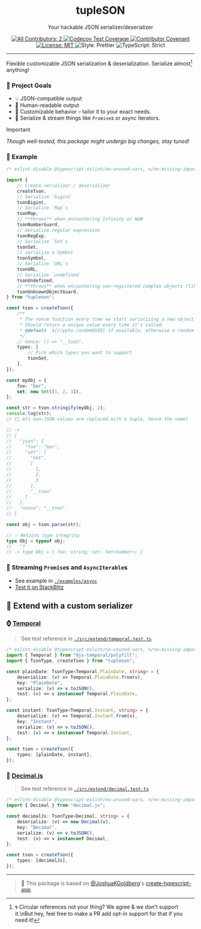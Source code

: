<h1 align="center">tupleSON</h1>

<p align="center">Your hackable JSON serializer/deserializer</p>

<p align="center">
	<a href="#contributors" target="_blank">
<!-- prettier-ignore-start -->
<!-- ALL-CONTRIBUTORS-BADGE:START - Do not remove or modify this section -->
<img alt="All Contributors: 2" src="https://img.shields.io/badge/all_contributors-2-21bb42.svg" />
<!-- ALL-CONTRIBUTORS-BADGE:END -->
<!-- prettier-ignore-end -->
</a>
	<a href="https://codecov.io/gh/KATT/tupleson" target="_blank">
		<img alt="Codecov Test Coverage" src="https://codecov.io/gh/KATT/tupleson/branch/main/graph/badge.svg"/>
	</a>
	<a href="https://github.com/KATT/tupleson/blob/main/.github/CODE_OF_CONDUCT.md" target="_blank">
		<img alt="Contributor Covenant" src="https://img.shields.io/badge/code_of_conduct-enforced-21bb42" />
	</a>
	<a href="https://github.com/KATT/tupleson/blob/main/LICENSE.md" target="_blank">
		<img alt="License: MIT" src="https://img.shields.io/github/license/KATT/tupleson?color=21bb42">
	</a>
	<img alt="Style: Prettier" src="https://img.shields.io/badge/style-prettier-21bb42.svg" />
	<img alt="TypeScript: Strict" src="https://img.shields.io/badge/typescript-strict-21bb42.svg" />
</p>

---

Flexible customizable JSON serialization & deserialization.
Serialize almost[^1] anything!

[^1]: 🌀 Circular references not your thing? We agree & we don't support it.\nBut hey, feel free to make a PR add opt-in support for that if you need it!

### 🎯 Project Goals

- 💡 JSON-compatible output
- 📖 Human-readable output
- 🔧 Customizable behavior – tailor it to your exact needs.
- 🌊 Serialize & stream things like `Promise`s or async iterators.

> [!IMPORTANT]  
> _Though well-tested, this package might undergo big changes, stay tuned!_

### 👀 Example

```ts
/* eslint-disable @typescript-eslint/no-unused-vars, n/no-missing-import */

import {
	// Create serializer / deserializer
	createTson,
	// Serialize `bigint`
	tsonBigint,
	// Serialize `Map`s
	tsonMap,
	// **throws** when encountering Infinity or NaN
	tsonNumberGuard,
	// Serialize regular expression
	tsonRegExp,
	// Serialize `Set`s
	tsonSet,
	// serialize a Symbol
	tsonSymbol,
	// Serialize `URL`s
	tsonURL,
	// Serialize `undefined`
	tsonUndefined,
	// **throws** when encountering non-registered complex objects (like class instances)
	tsonUnknownObjectGuard,
} from "tupleson";

const tson = createTson({
	/**
	 * The nonce function every time we start serializing a new object
	 * Should return a unique value every time it's called
	 * @default `${crypto.randomUUID} if available, otherwise a random string generated by Math.random`
	 */
	// nonce: () => "__tson",
	types: [
		// Pick which types you want to support
		tsonSet,
	],
});

const myObj = {
	foo: "bar",
	set: new Set([1, 2, 3]),
};

const str = tson.stringify(myObj, 2);
console.log(str);
// (👀 All non-JSON values are replaced with a tuple, hence the name)

// ->
// {
//   "json": {
//     "foo": "bar",
//     "set": [
//       "Set",
//       [
//         1,
//         2,
//         3
//       ],
//       "__tson"
//     ]
//   },
//   "nonce": "__tson"
// }

const obj = tson.parse(str);

// ✨ Retains type integrity
type Obj = typeof obj;
//   ^?
// -> type Obj = { foo: string; set: Set<number>; }
```

### 🤯 Streaming `Promise`s and `AsyncIterable`s

- See example in [`./examples/async`](./examples/async)
- [Test it on StackBlitz](https://stackblitz.com/github/KATT/tupleson/tree/main/examples/async?file=src/server.ts&file=src/client.ts&view=editor)

## 🧩 Extend with a custom serializer

### ⌚️ [Temporal](https://www.npmjs.com/package/@js-temporal/polyfill)

> See test reference in [`./src/extend/temporal.test.ts`](./src/extend/temporal.test.ts)

```ts
/* eslint-disable @typescript-eslint/no-unused-vars, n/no-missing-import, n/no-unpublished-import */
import { Temporal } from "@js-temporal/polyfill";
import { TsonType, createTson } from "tupleson";

const plainDate: TsonType<Temporal.PlainDate, string> = {
	deserialize: (v) => Temporal.PlainDate.from(v),
	key: "PlainDate",
	serialize: (v) => v.toJSON(),
	test: (v) => v instanceof Temporal.PlainDate,
};

const instant: TsonType<Temporal.Instant, string> = {
	deserialize: (v) => Temporal.Instant.from(v),
	key: "Instant",
	serialize: (v) => v.toJSON(),
	test: (v) => v instanceof Temporal.Instant,
};

const tson = createTson({
	types: [plainDate, instant],
});
```

### 🧮 [Decimal.js](https://github.com/MikeMcl/decimal.js)

> See test reference in [`./src/extend/decimal.test.ts`](./src/extend/decimal.test.ts)

```ts
/* eslint-disable @typescript-eslint/no-unused-vars, n/no-missing-import, n/no-unpublished-import */
import { Decimal } from "decimal.js";

const decimalJs: TsonType<Decimal, string> = {
	deserialize: (v) => new Decimal(v),
	key: "Decimal",
	serialize: (v) => v.toJSON(),
	test: (v) => v instanceof Decimal,
};

const tson = createTson({
	types: [decimalJs],
});
```

---

<!-- ## All contributors ✨

<a href="https://github.com/KATT/tupleson/graphs/contributors">
  <p align="center">
    <img width="720" src="https://contrib.rocks/image?repo=KATT/tupleson" alt="A table of avatars from the project's contributors" />
  </p>
</a> -->

<!-- spellchecker: enable -->

<!-- You can remove this notice if you don't want it 🙂 no worries! -->

> 💙 This package is based on [@JoshuaKGoldberg](https://github.com/JoshuaKGoldberg)'s [create-typescript-app](https://github.com/JoshuaKGoldberg/create-typescript-app).
